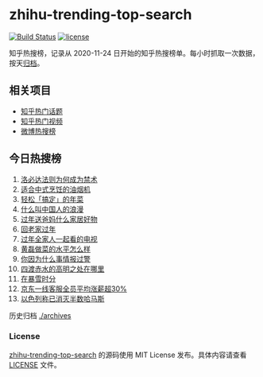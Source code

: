 # zhihu-trending-top-search

[![Build Status](https://github.com/justjavac/zhihu-trending-top-search/workflows/ci/badge.svg?branch=main)](https://github.com/justjavac/zhihu-trending-top-search/actions)
[![license](https://img.shields.io/github/license/justjavac/zhihu-trending-top-search)](https://github.com/justjavac/zhihu-trending-top-search/blob/main/LICENSE)

知乎热搜榜，记录从 2020-11-24 日开始的知乎热搜榜单。每小时抓取一次数据，按天[归档](./archives)。

## 相关项目

- [知乎热门话题](https://github.com/justjavac/zhihu-trending-hot-questions)
- [知乎热门视频](https://github.com/justjavac/zhihu-trending-hot-video)
- [微博热搜榜](https://github.com/justjavac/weibo-trending-hot-search)

## 今日热搜榜

<!-- BEGIN -->
<!-- 最后更新时间 Fri Feb 16 2024 16:09:37 GMT+0800 (China Standard Time) -->

1. [洛必达法则为何成为禁术](https://www.zhihu.com/search?q=%E6%B4%9B%E5%BF%85%E8%BE%BE%E6%B3%95%E5%88%99%E4%B8%BA%E4%BD%95%E6%88%90%E4%B8%BA%E7%A6%81%E6%9C%AF)
1. [适合中式烹饪的油烟机](https://www.zhihu.com/search?q=%E9%80%82%E5%90%88%E4%B8%AD%E5%BC%8F%E7%83%B9%E9%A5%AA%E7%9A%84%E6%B2%B9%E7%83%9F%E6%9C%BA)
1. [轻松「搞定」的年菜](https://www.zhihu.com/search?q=%E8%BD%BB%E6%9D%BE%E3%80%8C%E6%90%9E%E5%AE%9A%E3%80%8D%E7%9A%84%E5%B9%B4%E8%8F%9C)
1. [什么叫中国人的浪漫](https://www.zhihu.com/search?q=%E4%BB%80%E4%B9%88%E5%8F%AB%E4%B8%AD%E5%9B%BD%E4%BA%BA%E7%9A%84%E6%B5%AA%E6%BC%AB)
1. [过年送爸妈什么家居好物](https://www.zhihu.com/search?q=%E8%BF%87%E5%B9%B4%E9%80%81%E7%88%B8%E5%A6%88%E4%BB%80%E4%B9%88%E5%AE%B6%E5%B1%85%E5%A5%BD%E7%89%A9)
1. [回老家过年](https://www.zhihu.com/search?q=%E5%9B%9E%E8%80%81%E5%AE%B6%E8%BF%87%E5%B9%B4)
1. [过年全家人一起看的电视](https://www.zhihu.com/search?q=%E8%BF%87%E5%B9%B4%E5%85%A8%E5%AE%B6%E4%BA%BA%E4%B8%80%E8%B5%B7%E7%9C%8B%E7%9A%84%E7%94%B5%E8%A7%86)
1. [黄磊做菜的水平怎么样](https://www.zhihu.com/search?q=%E9%BB%84%E7%A3%8A%E5%81%9A%E8%8F%9C%E7%9A%84%E6%B0%B4%E5%B9%B3%E6%80%8E%E4%B9%88%E6%A0%B7)
1. [你因为什么事情报过警](https://www.zhihu.com/search?q=%E4%BD%A0%E5%9B%A0%E4%B8%BA%E4%BB%80%E4%B9%88%E4%BA%8B%E6%83%85%E6%8A%A5%E8%BF%87%E8%AD%A6)
1. [四渡赤水的高明之处在哪里](https://www.zhihu.com/search?q=%E5%9B%9B%E6%B8%A1%E8%B5%A4%E6%B0%B4%E7%9A%84%E9%AB%98%E6%98%8E%E4%B9%8B%E5%A4%84%E5%9C%A8%E5%93%AA%E9%87%8C)
1. [在暴雪时分](https://www.zhihu.com/search?q=%E5%9C%A8%E6%9A%B4%E9%9B%AA%E6%97%B6%E5%88%86)
1. [京东一线客服全员平均涨薪超30%](https://www.zhihu.com/search?q=%E4%BA%AC%E4%B8%9C%E4%B8%80%E7%BA%BF%E5%AE%A2%E6%9C%8D%E5%85%A8%E5%91%98%E5%B9%B3%E5%9D%87%E6%B6%A8%E8%96%AA%E8%B6%8530%25)
1. [以色列称已消灭半数哈马斯](https://www.zhihu.com/search?q=%E4%BB%A5%E8%89%B2%E5%88%97%E7%A7%B0%E5%B7%B2%E6%B6%88%E7%81%AD%E5%8D%8A%E6%95%B0%E5%93%88%E9%A9%AC%E6%96%AF)

<!-- END -->

历史归档 [./archives](./archives)

### License

[zhihu-trending-top-search](https://github.com/justjavac/zhihu-trending-top-search) 的源码使用 MIT License
发布。具体内容请查看 [LICENSE](./LICENSE) 文件。
